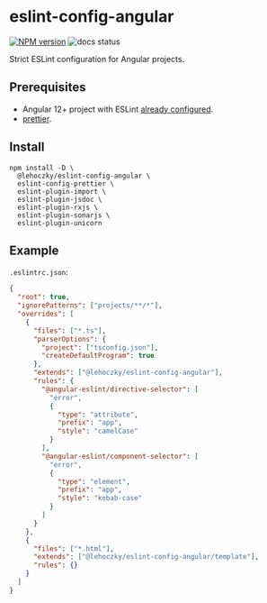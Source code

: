 # eslint-config-angular

[![NPM version](https://img.shields.io/npm/v/@lehoczky/eslint-config-angular.svg)](https://www.npmjs.com/package/@lehoczky/eslint-config-angular)
![docs status](https://github.com/lehoczky/eslint-config-angular/workflows/publish/badge.svg)

Strict ESLint configuration for Angular projects.

## Prerequisites

- Angular 12+ project with ESLint [already configured](https://github.com/angular-eslint/angular-eslint#quick-start-with-angular-v12-and-later).
- [prettier](https://prettier.io/).

## Install

```console
npm install -D \
  @lehoczky/eslint-config-angular \
  eslint-config-prettier \
  eslint-plugin-import \
  eslint-plugin-jsdoc \
  eslint-plugin-rxjs \
  eslint-plugin-sonarjs \
  eslint-plugin-unicorn
```

## Example

`.eslintrc.json`:

```json
{
  "root": true,
  "ignorePatterns": ["projects/**/*"],
  "overrides": [
    {
      "files": ["*.ts"],
      "parserOptions": {
        "project": ["tsconfig.json"],
        "createDefaultProgram": true
      },
      "extends": ["@lehoczky/eslint-config-angular"],
      "rules": {
        "@angular-eslint/directive-selector": [
          "error",
          {
            "type": "attribute",
            "prefix": "app",
            "style": "camelCase"
          }
        ],
        "@angular-eslint/component-selector": [
          "error",
          {
            "type": "element",
            "prefix": "app",
            "style": "kebab-case"
          }
        ]
      }
    },
    {
      "files": ["*.html"],
      "extends": ["@lehoczky/eslint-config-angular/template"],
      "rules": {}
    }
  ]
}
```
